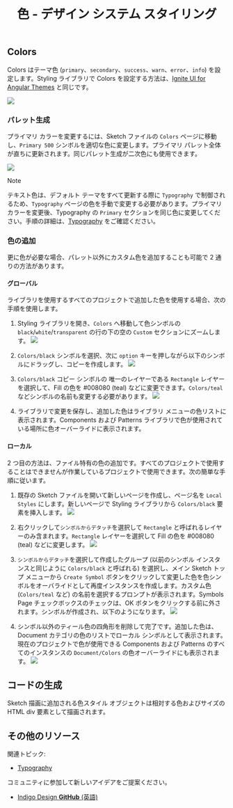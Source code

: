 ﻿---
title: 色 - デザイン システム スタイリング
_description: スタイリングの色シンボルは、Indigo Design のテーマを設定できます。
_keywords: デザイン システム, Sketch, Ignite UI for Angular, UI ライブラリ, 色, パレット
_language: ja
---

## Colors

Colors はテーマ色 (`primary`、`secondary`、`success`、`warn`、`error`、`info`) を設定します。Styling ライブラリで Colors を設定する方法は、[Ignite UI for Angular Themes](https://jp.infragistics.com/products/ignite-ui-angular/angular/components/themes.html) と同じです。

![](../images/colors_palette.png)

### パレット生成

プライマリ カラーを変更するには、Sketch ファイルの `Colors` ページに移動し、`Primary 500` シンボルを適切な色に変更します。プライマリ パレット全体が直ちに更新されます。同じパレット生成が二次色にも使用できます。

![](../images/colors_generation.png)

> [!Note]
> テキスト色は、デフォルト テーマをすべて更新する際に `Typography` で制御されるため、`Typography` ページの色を手動で変更する必要があります。プライマリ カラーを変更後、Typography の `Primary` セクションを同じ色に変更してください。手順の詳細は、[Typography](typography.md) をご確認ください。

### 色の追加

更に色が必要な場合、パレット以外にカスタム色を追加することも可能で 2 通りの方法があります。

#### グローバル

ライブラリを使用するすべてのプロジェクトで追加した色を使用する場合、次の手順を使用します。

1.  Styling ライブラリを開き、`Colors` へ移動して色シンボルの `black`/`white`/`transparent` の行の下の空の `Custom` セクションにズームします。
    ![](../images/colors_custom0.png)

2.  `Colors/black` シンボルを選択、次に `option` キーを押しながら以下のシンボルにドラッグし、コピーを作成します。
    ![](../images/colors_custom1.png)

3.  `Colors/black` コピー シンボルの 唯一のレイヤーである `Rectangle` レイヤーを選択して、Fill の色を #008080 (teal) などに変更できます。`Colors/teal` などシンボルの名前も変更する必要があります。
    ![](../images/colors_custom2.png)

4.  ライブラリで変更を保存し、追加した色はライブラリ メニューの色リストに表示されます。Components および Patterns ライブラリで色が使用されている場所に色オーバーライドに表示されます。

#### ローカル

2 つ目の方法は、ファイル特有の色の追加です。すべてのプロジェクトで使用することはできませんが作業しているプロジェクトで使用できます。次の簡単な手順に従います。

1.  既存の Sketch ファイルを開いて新しいページを作成し、ページ名を `Local Styles` にします。新しいページで Styling ライブラリから `Colors/black` 要素を挿入します。
    ![](../images/colors_local0.png)

2.  右クリックして`シンボルからデタッチ`を選択して `Rectangle` と呼ばれるレイヤーのみ含まれます。`Rectangle` レイヤーを選択して Fill の色を #008080 (teal) などに変更します。
    ![](../images/colors_local1.png)

3.  `シンボルからデタッチ`を選択して作成したグループ (以前のシンボル インスタンスと同じように `Colors/black` と呼ばれる) を選択し、メイン Sketch トップ メニューから `Create Symbol` ボタンをクリックして変更した色を色シンボルをオーバライドとして再度インスタンスを作成します。カスタム色 (`Colors/teal` など) の名前を選択するプロンプトが表示されます。Symbols Page チェックボックスのチェックは、OK ボタンをクリックする前に外されます。シンボルが作成され、以下のようになります。
    ![](../images/colors_local2.png)

4.  シンボル以外のティール色の四角形を削除して完了です。追加した色は、Document カテゴリの色のリストでローカル シンボルとして表示されます。現在のプロジェクトで色が使用できる Components および Patterns のすべてのインスタンスの `Document/Colors` の色オーバーライドにも表示されます。
    ![](../images/colors_local3.png)

## コードの生成

Sketch 描画に追加される色スタイル オブジェクトは相対する色およびサイズの HTML div 要素として描画されます。

## その他のリソース

関連トピック:

- [Typography](typography.md)
  <div class="divider--half"></div>

コミュニティに参加して新しいアイデアをご提案ください。

- [Indigo Design **GitHub** (英語)](https://github.com/IgniteUI/design-system-docfx)
